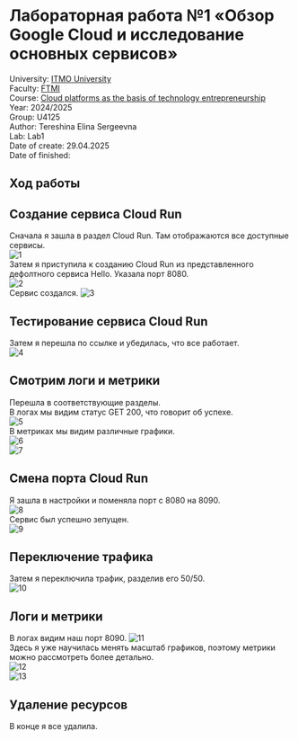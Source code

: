 # Лабораторная работа №1 «Обзор Google Cloud и исследование основных сервисов»  
University: [ITMO University](https://itmo.ru/ru/)  
Faculty: [FTMI](https://itmo.ru/ru/viewfaculty/87/fakultet_tehnologicheskogo_menedzhmenta_i_innovaciy.htm)  
Course: [Cloud platforms as the basis of technology entrepreneurship](https://itmo-ict-faculty.github.io/cloud-platforms-as-the-basis-of-technology-entrepreneurship/)  
Year: 2024/2025  
Group: U4125  
Author: Tereshina Elina Sergeevna  
Lab: Lab1  
Date of create: 29.04.2025  
Date of finished:  
## Ход работы  
## Создание сервиса Cloud Run  
Сначала я зашла в раздел Cloud Run. Там отображаются все доступные сервисы.  
![1](/img/2.1.png)  
Затем я приступила к созданию Cloud Run из представленного дефолтного сервиса Hello. Указала порт 8080.  
![2](/img/2.2.png)  
Сервис создался.
![3](/img/2.3.png)  
## Тестирование сервиса Cloud Run  
Затем я перешла по ссылке и убедилась, что все работает.  
![4](/img/2.4.png)  
## Смотрим логи и метрики  
Перешла в соответствующие разделы.  
В логах мы видим статус GET 200, что говорит об успехе.  
![5](/img/2.5.png)  
В метриках мы видим различные графики.  
![6](/img/2.6.png)  
![7](/img/2.7.png)  
## Смена порта Cloud Run  
Я зашла в настройки и поменяла порт с 8080 на 8090.  
![8](/img/2.8.png)  
Сервис был успешно зепущен.  
![9](/img/2.9.png)  
## Переключение трафика  
Затем я переключила трафик, разделив его 50/50.  
![10](/img/2.10.png)  
## Логи и метрики  
В логах видим наш порт 8090.
![11](/img/2.11.png)  
Здесь я уже научилась менять масштаб графиков, поэтому метрики можно рассмотреть более детально.  
![12](/img/2.12.png)  
![13](/img/2.13.png)  
## Удаление ресурсов  
В конце я все удалила.
